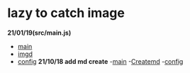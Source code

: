 # lazy to catch image

**21/01/19(src/main.js)**
- [main](./src/main.js)
- [imgd](./lib/imgd.js)
- [config](./config/config.json5)
**21/10/18 add md create**
-[main](./main.js)
-[Createmd](./lib/Createmd.js)
-[config](./config/sample.json)
